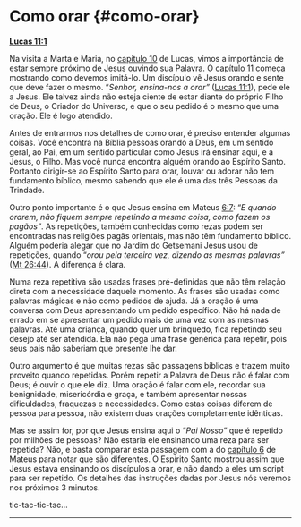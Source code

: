 # Como orar {#como-orar}

[**Lucas 11:1**](http://bibliaonline.com.br/acf/lc/11/1)

Na visita a Marta e Maria, no [capítulo 10](http://bibliaonline.com.br/acf/lc/10) de Lucas, vimos a importância de estar sempre próximo de Jesus ouvindo sua Palavra. O [capítulo 11](http://bibliaonline.com.br/acf/lc/11) começa mostrando como devemos imitá-lo. Um discípulo vê Jesus orando e sente que deve fazer o mesmo. “_Senhor, ensina-nos a orar”_ ([Lucas 11:1](http://bibliaonline.com.br/acf/lc/11/1)), pede ele a Jesus. Ele talvez ainda não esteja ciente de estar diante do próprio Filho de Deus, o Criador do Universo, e que o seu pedido é o mesmo que uma oração. Ele é logo atendido.

Antes de entrarmos nos detalhes de como orar, é preciso entender algumas coisas. Você encontra na Bíblia pessoas orando a Deus, em um sentido geral, ao Pai, em um sentido particular como Jesus irá ensinar aqui, e a Jesus, o Filho. Mas você nunca encontra alguém orando ao Espírito Santo. Portanto dirigir-se ao Espírito Santo para orar, louvar ou adorar não tem fundamento bíblico, mesmo sabendo que ele é uma das três Pessoas da Trindade.

Outro ponto importante é o que Jesus ensina em Mateus [6:7](http://bibliaonline.com.br/acf/mt/6/7): “_E quando orarem, não fiquem sempre repetindo a mesma coisa, como fazem os pagãos”_. As repetições, também conhecidas como rezas podem ser encontradas nas religiões pagãs orientais, mas não têm fundamento bíblico. Alguém poderia alegar que no Jardim do Getsemani Jesus usou de repetições, quando “_orou pela terceira vez, dizendo as mesmas palavras”_ ([Mt 26:44](http://bibliaonline.com.br/acf/mt/26/44)). A diferença é clara.

Numa reza repetitiva são usadas frases pré-definidas que não têm relação direta com a necessidade daquele momento. As frases são usadas como palavras mágicas e não como pedidos de ajuda. Já a oração é uma conversa com Deus apresentando um pedido específico. Não há nada de errado em se apresentar um pedido mais de uma vez com as mesmas palavras. Até uma criança, quando quer um brinquedo, fica repetindo seu desejo até ser atendida. Ela não pega uma frase genérica para repetir, pois seus pais não saberiam que presente lhe dar.

Outro argumento é que muitas rezas são passagens bíblicas e trazem muito proveito quando repetidas. Porém repetir a Palavra de Deus não é falar com Deus; é ouvir o que ele diz. Uma oração é falar com ele, recordar sua benignidade, misericórdia e graça, e também apresentar nossas dificuldades, fraquezas e necessidades. Como estas coisas diferem de pessoa para pessoa, não existem duas orações completamente idênticas.

Mas se assim for, por que Jesus ensina aqui o “_Pai Nosso”_ que é repetido por milhões de pessoas? Não estaria ele ensinando uma reza para ser repetida? Não, e basta comparar esta passagem com a do [capítulo 6](http://bibliaonline.com.br/acf/mt/6) de Mateus para notar que são diferentes. O Espírito Santo mostrou assim que Jesus estava ensinando os discípulos a orar, e não dando a eles um script para ser repetido. Os detalhes das instruções dadas por Jesus nós veremos nos próximos 3 minutos.

tic-tac-tic-tac...

*****